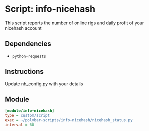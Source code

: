 # Script: info-nicehash

This script reports the number of online rigs and daily profit of your nicehash account


## Dependencies

* `python-requests`

## Instructions

Update nh\_config.py with your details

## Module

```ini
[module/info-nicehash]
type = custom/script
exec = ~/polybar-scripts/info-nicehash/nicehash_status.py
interval = 60
```
